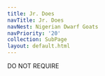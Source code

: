 ```yaml
---
title: Jr. Does
navTitle: Jr. Does
navNest: Nigerian Dwarf Goats
navPriority: '20'
collection: SubPage
layout: default.html
---
```

DO NOT REQUIRE
